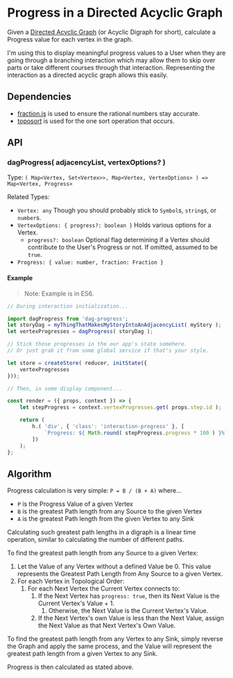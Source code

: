 Progress in a Directed Acyclic Graph
=====================================

Given a [Directed Acyclic Graph](https://en.wikipedia.org/wiki/Directed_acyclic_graph) (or Acyclic Digraph for short), calculate a Progress value for each vertex in the graph.

I'm using this to display meaningful progress values to a User when they are going through a branching interaction which may allow them to skip over parts or take different courses through that interaction.  Representing the interaction as a directed acyclic graph allows this easily.



Dependencies
------------

- [fraction.js](https://www.npmjs.com/package/fraction.js) is used to ensure the rational numbers stay accurate.
- [toposort](https://github.com/marcelklehr/toposort) is used for the one sort operation that occurs.



API
---

### dagProgress( adjacencyList, vertexOptions? )

Type: `( Map<Vertex, Set<Vertex>>, Map<Vertex, VertexOptions> ) => Map<Vertex, Progress>`

Related Types:
- `Vertex: any` Though you should probably stick to `Symbol`s, `string`s, or `number`s.
- `VertexOptions: { progress?: boolean }` Holds various options for a Vertex.
	- `progress?: boolean` Optional flag determining if a Vertex should contribute to the User's Progress or not.  If omitted, assumed to be `true`.
- `Progress: { value: number, fraction: Fraction }`

#### Example

> Note: Example is in ES6.

```js
// During interaction initialization...

import dagProgress from 'dag-progress';
let storyDag = myThingThatMakesMyStoryIntoAnAdjacencyList( myStory );
let vertexProgresses = dagProgress( storyDag );

// Stick those progresses in the our app's state somehere.
// Or just grab it from some global service if that's your style.

let store = createStore( reducer, initState({
	vertexProgresses
}));

// Then, in some display component...

const render = ({ props, context }) => {
	let stepProgress = context.vertexProgresses.get( props.step.id );

	return (
		h.( 'div', { 'class': 'interaction-progress' }, [
			`Progress: ${ Math.round( stepProgress.progress * 100 ) }%`
		])
	);
};
```


Algorithm
---------

Progress calculation is very simple: `P = B / (B + A)` where...
- `P` is the Progress Value of a given Vertex
- `B` is the greatest Path length from any Source to the given Vertex
- `A` is the greatest Path length from the given Vertex to any Sink

Calculating such greatest path lengths in a digraph is a linear time operation, similar to calculating the number of different paths.

To find the greatest path length from any Source to a given Vertex:
1. Let the Value of any Vertex without a defined Value be 0.  This value represents the Greatest Path Length from Any Source to a given Vertex.
2. For each Vertex in Topological Order:
	1. For each Next Vertex the Current Vertex connects to:
		1. If the Next Vertex has `progress: true`, then its Next Value is the Current Vertex's Value + 1.
			1. Otherwise, the Next Value is the Current Vertex's Value.
		2. If the Next Vertex's own Value is less than the Next Value, assign the Next Value as that Next Vertex's Own Value.

To find the greatest path length from any Vertex to any Sink, simply reverse the Graph and apply the same process, and the Value will represent the greatest path length from a given Vertex to any Sink.

Progress is then calculated as stated above.
